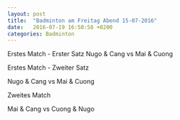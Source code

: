 ```yaml
---
layout: post
title:  "Badminton am Freitag Abend 15-07-2016"
date:   2016-07-19 16:50:58 +0200
categories: Badminton
---
```


Erstes Match - Erster Satz
Nugo & Cang vs Mai & Cuong

<div mi24-video-player video-id="9vRGhWby3wb6KnBhUC3tzN" player-id="-Yw_TVYkCr9pFdHzSN2c9K" config-type="vmpro" flash-path="//e-qa.video-cdn.net/v2/" api-url="//d-qa.video-cdn.net/play"></div><script src="//e-qa.video-cdn.net/v2/embed.js"></script>

Erstes Match - Zweiter Satz

Nugo & Cang vs Mai & Cuong

<div mi24-video-player video-id="7CzHrSBKrj9G-Vr9fWhWaG" player-id="-Yw_TVYkCr9pFdHzSN2c9K" config-type="vmpro" flash-path="//e-qa.video-cdn.net/v2/" api-url="//d-qa.video-cdn.net/play"></div><script src="//e-qa.video-cdn.net/v2/embed.js"></script>

Zweites Match

Mai & Cang vs Cuong & Nugo

<div mi24-video-player video-id="6kZC_zW2WL3akwYutPZRB7" player-id="-Yw_TVYkCr9pFdHzSN2c9K" config-type="vmpro" flash-path="//e-qa.video-cdn.net/v2/" api-url="//d-qa.video-cdn.net/play"></div><script src="//e-qa.video-cdn.net/v2/embed.js"></script>
